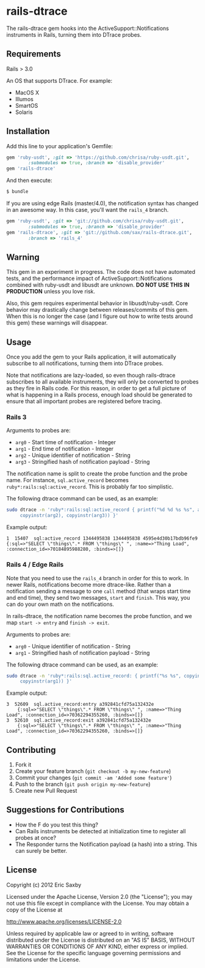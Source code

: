 # rails-dtrace

The rails-dtrace gem hooks into the ActiveSupport::Notifications
instruments in Rails, turning them into DTrace probes.

## Requirements

Rails > 3.0

An OS that supports DTrace. For example:
* MacOS X
* Illumos
* SmartOS
* Solaris

## Installation

Add this line to your application's Gemfile:

```ruby
gem 'ruby-usdt', :git => 'https://github.com/chrisa/ruby-usdt.git',
        :submodules => true, :branch => 'disable_provider'
gem 'rails-dtrace'
```

And then execute:

```bash
$ bundle
```

If you are using edge Rails (master/4.0), the notification syntax has
changed in an awesome way. In this case, you'll want the `rails_4`
branch.

```ruby
gem 'ruby-usdt', :git => 'git://github.com/chrisa/ruby-usdt.git',
        :submodules => true, :branch => 'disable_provider'
gem 'rails-dtrace', :git => 'git://github.com/sax/rails-dtrace.git',
        :branch => 'rails_4'
```

## Warning

This gem in an experiment in progress. The code does not have automated
tests, and the performance impact of ActiveSupport::Notifications
combined with ruby-usdt and libusdt are unknown. **DO NOT USE THIS IN
PRODUCTION** unless you love risk.

Also, this gem requires experimental behavior in libusdt/ruby-usdt.
Core behavior may drastically change between releases/commits of this
gem. When this is no longer the case (and I figure out how to write
tests around this gem) these warnings will disappear.

## Usage

Once you add the gem to your Rails application, it will automatically
subscribe to all notifications, turning them into DTrace probes. 

Note that notifications are lazy-loaded, so even though rails-dtrace subscribes to all available instruments, they will only be converted to probes as they fire in Rails code. For this reason, in order to get a full picture of what is happening in a Rails process, enough load should be generated to ensure that all important probes are registered before tracing.

### Rails 3

Arguments to probes are:

* `arg0` - Start time of notification - Integer
* `arg1` - End time of notification - Integer
* `arg2` - Unique identifier of notification - String
* `arg3` - Stringified hash of notification payload - String

The notification name is split to create the probe function and the probe name. For instance, `sql.active_record` becomes `ruby*:rails:sql:active_record`. This is probably far too simplistic.

The following dtrace command can be used, as an example:

```bash
sudo dtrace -n 'ruby*:rails:sql:active_record { printf("%d %d %s %s", arg0, arg1,
     copyinstr(arg2), copyinstr(arg3)) }'
```

Example output:

```
1  15407  sql:active_record 1344495838 1344495838 4595e4d30b17bdb96fe9 {:sql=>"SELECT \"things\".* FROM \"things\" ", :name=>"Thing Load", :connection_id=>70184895988280, :binds=>[]}
```


### Rails 4 / Edge Rails

Note that you need to use the `rails_4` branch in order for this to work. In newer Rails, notifications become more dtrace-like. Rather than a notification sending a message to one `call` method (that wraps start time and end time), they send two messages, `start` and `finish`. This way, you can do your own math on the notifications.

In rails-dtrace, the notification name becomes the probe function, and we map `start -> entry` and `finish -> exit`.

Arguments to probes are:

* `arg0` - Unique identifier of notification - String
* `arg1` - Stringified hash of notification payload - String

The following dtrace command can be used, as an example:

```bash
sudo dtrace -n 'ruby*:rails:sql.active_record: { printf("%s %s", copyinstr(arg0),
     copyinstr(arg1)) }'
```

Example output:

```
3  52609  sql.active_record:entry a392841cfd75a132432e
	{:sql=>"SELECT \"things\".* FROM \"things\" ", :name=>"Thing Load", :connection_id=>70362294355260, :binds=>[]}
3  52610  sql.active_record:exit a392841cfd75a132432e
	{:sql=>"SELECT \"things\".* FROM \"things\" ", :name=>"Thing Load", :connection_id=>70362294355260, :binds=>[]}
```


## Contributing

1. Fork it
2. Create your feature branch (`git checkout -b my-new-feature`)
3. Commit your changes (`git commit -am 'Added some feature'`)
4. Push to the branch (`git push origin my-new-feature`)
5. Create new Pull Request

## Suggestions for Contributions

* How the F do you test this thing?
* Can Rails instruments be detected at initialization time to register all probes at once?
* The Responder turns the Notification payload (a hash) into a string.
  This can surely be better.

## License

Copyright (c) 2012 Eric Saxby

Licensed under the Apache License, Version 2.0 (the "License");
you may not use this file except in compliance with the License.
You may obtain a copy of the License at

   http://www.apache.org/licenses/LICENSE-2.0

Unless required by applicable law or agreed to in writing, software
distributed under the License is distributed on an "AS IS" BASIS,
WITHOUT WARRANTIES OR CONDITIONS OF ANY KIND, either express or implied.
See the License for the specific language governing permissions and
limitations under the License.
